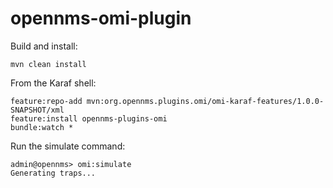 # opennms-omi-plugin

Build and install:
```
mvn clean install
```

From the Karaf shell:
```
feature:repo-add mvn:org.opennms.plugins.omi/omi-karaf-features/1.0.0-SNAPSHOT/xml
feature:install opennms-plugins-omi
bundle:watch *
```

Run the simulate command:
```
admin@opennms> omi:simulate
Generating traps...
```
